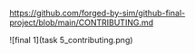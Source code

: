 https://github.com/forged-by-sim/github-final-project/blob/main/CONTRIBUTING.md



![final 1](task 5_contributing.png)